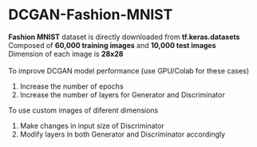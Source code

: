 # DCGAN-Fashion-MNIST
<b>Fashion MNIST</b> dataset is directly downloaded from <b>tf.keras.datasets</b><br>
Composed of <b>60,000 training images</b> and <b>10,000 test images</b><br>
Dimension of each image is <b>28x28</b><br><br>
To improve DCGAN model performance (use GPU/Colab for these cases)
1. Increase the number of epochs
2. Increase the number of layers for Generator and Discriminator

To use custom images of diferent dimensions
1. Make changes in input size of Discriminator
2. Modify layers in both Generator and Discriminator accordingly
